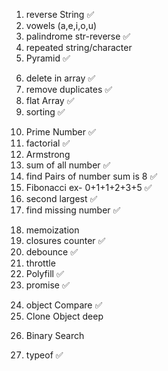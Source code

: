 <!-- Practice --> 


<!-- String -->
1. reverse String ✅
2. vowels (a,e,i,o,u)
3. palindrome str-reverse ✅
4. repeated string/character
5. Pyramid ✅

<!-- array -->
6. delete in array ✅
7. remove duplicates ✅
8. flat Array ✅
9. sorting ✅

<!-- Number -->
10. Prime Number ✅
11. factorial ✅
12. Armstrong
13. sum of all number ✅
14. find Pairs of number sum is 8 ✅
15. Fibonacci ex- 0+1+1+2+3+5 ✅
16. second largest ✅
17. find missing number ✅

<!-- Performace -->
18. memoization
19. closures counter ✅
20. debounce ✅
21. throttle
22. Polyfill ✅
23. promise ✅

<!-- Object -->
24. object Compare ✅
25. Clone Object deep

<!-- search -->
26. Binary Search

<!-- typeof -->
27. typeof ✅
